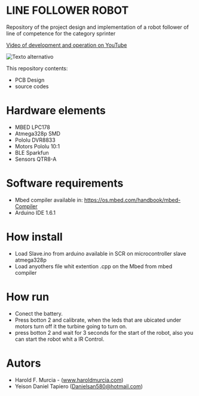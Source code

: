 # LINE FOLLOWER ROBOT

Repository of the project design and implementation of a robot follower of line of competence for the category sprinter

[Video of development and operation on YouTube](http://www.limni.net)

![Texto alternativo](https://scontent.fnva1-1.fna.fbcdn.net/v/t1.15752-9/54434073_267055317576980_5288464854439428096_n.jpg?_nc_cat=110&_nc_ht=scontent.fnva1-1.fna&oh=f9efac421e785dc43be434cc67decd7d&oe=5D8EBAA5)

This repository contents:
  - PCB Design
  - source codes
  
# Hardware elements

  - MBED LPC178
  - Atmega328p SMD
  - Pololu DVR8833 
  - Motors Pololu 10:1
  - BLE Sparkfun
  - Sensors QTR8-A

# Software requirements

- Mbed compiler available in: https://os.mbed.com/handbook/mbed-Compiler
- Arduino IDE 1.6.1
# How install
- Load Slave.ino  from arduino available in SCR on microcontroller slave atmega328p
-  Load anyothers file whit extention .cpp on the Mbed from mbed compiler

# How run

- Conect the battery.
- Press botton 2 and calibrate, when the leds that are ubicated under motors  turn off it the turbine going to turn on.
- press botton 2 and wait for 3 seconds for the start of the robot, also you can start the robot whit a IR Control.


# Autors
-   Harold F. Murcia - (www.haroldmurcia.com)
-   Yeison Daniel Tapiero (Danielsan580@hotmail.com)
